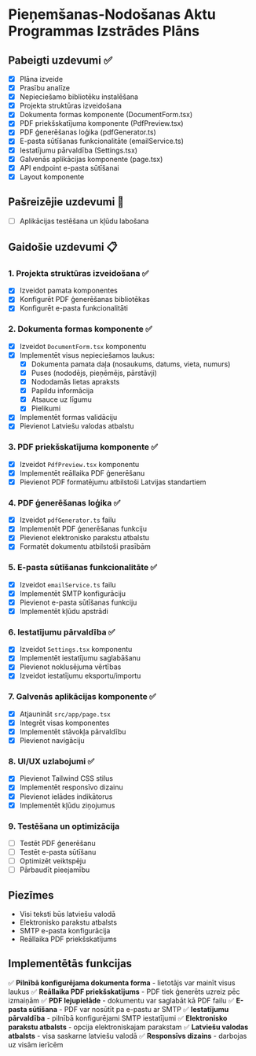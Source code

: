 # Pieņemšanas-Nodošanas Aktu Programmas Izstrādes Plāns

## Pabeigti uzdevumi ✅
- [x] Plāna izveide
- [x] Prasību analīze
- [x] Nepieciešamo bibliotēku instalēšana
- [x] Projekta struktūras izveidošana
- [x] Dokumenta formas komponente (DocumentForm.tsx)
- [x] PDF priekšskatījuma komponente (PdfPreview.tsx)
- [x] PDF ģenerēšanas loģika (pdfGenerator.ts)
- [x] E-pasta sūtīšanas funkcionalitāte (emailService.ts)
- [x] Iestatījumu pārvaldība (Settings.tsx)
- [x] Galvenās aplikācijas komponente (page.tsx)
- [x] API endpoint e-pasta sūtīšanai
- [x] Layout komponente

## Pašreizējie uzdevumi 🔄
- [ ] Aplikācijas testēšana un kļūdu labošana

## Gaidošie uzdevumi 📋

### 1. Projekta struktūras izveidošana ✅
- [x] Izveidot pamata komponentes
- [x] Konfigurēt PDF ģenerēšanas bibliotēkas
- [x] Konfigurēt e-pasta funkcionalitāti

### 2. Dokumenta formas komponente ✅
- [x] Izveidot `DocumentForm.tsx` komponentu
- [x] Implementēt visus nepieciešamos laukus:
  - [x] Dokumenta pamata daļa (nosaukums, datums, vieta, numurs)
  - [x] Puses (nododējs, pieņēmējs, pārstāvji)
  - [x] Nododamās lietas apraksts
  - [x] Papildu informācija
  - [x] Atsauce uz līgumu
  - [x] Pielikumi
- [x] Implementēt formas validāciju
- [x] Pievienot Latviešu valodas atbalstu

### 3. PDF priekšskatījuma komponente ✅
- [x] Izveidot `PdfPreview.tsx` komponentu
- [x] Implementēt reāllaika PDF ģenerēšanu
- [x] Pievienot PDF formatējumu atbilstoši Latvijas standartiem

### 4. PDF ģenerēšanas loģika ✅
- [x] Izveidot `pdfGenerator.ts` failu
- [x] Implementēt PDF ģenerēšanas funkciju
- [x] Pievienot elektronisko parakstu atbalstu
- [x] Formatēt dokumentu atbilstoši prasībām

### 5. E-pasta sūtīšanas funkcionalitāte ✅
- [x] Izveidot `emailService.ts` failu
- [x] Implementēt SMTP konfigurāciju
- [x] Pievienot e-pasta sūtīšanas funkciju
- [x] Implementēt kļūdu apstrādi

### 6. Iestatījumu pārvaldība ✅
- [x] Izveidot `Settings.tsx` komponentu
- [x] Implementēt iestatījumu saglabāšanu
- [x] Pievienot noklusējuma vērtības
- [x] Izveidot iestatījumu eksportu/importu

### 7. Galvenās aplikācijas komponente ✅
- [x] Atjaunināt `src/app/page.tsx`
- [x] Integrēt visas komponentes
- [x] Implementēt stāvokļa pārvaldību
- [x] Pievienot navigāciju

### 8. UI/UX uzlabojumi ✅
- [x] Pievienot Tailwind CSS stilus
- [x] Implementēt responsīvo dizainu
- [x] Pievienot ielādes indikātorus
- [x] Implementēt kļūdu ziņojumus

### 9. Testēšana un optimizācija
- [ ] Testēt PDF ģenerēšanu
- [ ] Testēt e-pasta sūtīšanu
- [ ] Optimizēt veiktspēju
- [ ] Pārbaudīt pieejamību

## Piezīmes
- Visi teksti būs latviešu valodā
- Elektronisko parakstu atbalsts
- SMTP e-pasta konfigurācija
- Reāllaika PDF priekšskatījums

## Implementētās funkcijas
✅ **Pilnībā konfigurējama dokumenta forma** - lietotājs var mainīt visus laukus
✅ **Reāllaika PDF priekšskatījums** - PDF tiek ģenerēts uzreiz pēc izmaiņām
✅ **PDF lejupielāde** - dokumentu var saglabāt kā PDF failu
✅ **E-pasta sūtīšana** - PDF var nosūtīt pa e-pastu ar SMTP
✅ **Iestatījumu pārvaldība** - pilnībā konfigurējami SMTP iestatījumi
✅ **Elektronisko parakstu atbalsts** - opcija elektroniskajam parakstam
✅ **Latviešu valodas atbalsts** - visa saskarne latviešu valodā
✅ **Responsīvs dizains** - darbojas uz visām ierīcēm
